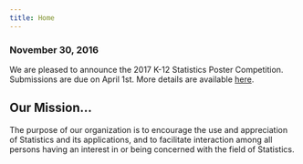 ```yaml
---
title: Home
---
```


### November 30, 2016

We are pleased to announce the 2017 K-12 Statistics Poster
Competition. Submissions are due on April 1st. More details are
available [here](2017-poster-competition-packet.pdf).

## Our Mission...

The purpose of our organization is to encourage the use and
appreciation of Statistics and its applications, and to facilitate
interaction among all persons having an interest in or being concerned
with the field of Statistics.

